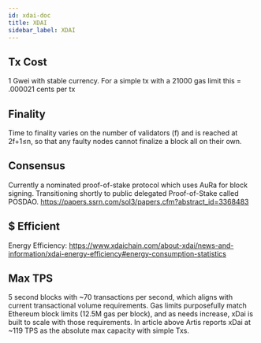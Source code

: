 ```yaml
---
id: xdai-doc
title: XDAI
sidebar_label: XDAI
---
```


## Tx Cost

1 Gwei with stable currency. For a simple tx with a 21000 gas limit this = .000021 cents per tx

## Finality

Time to finality varies on the number of validators (f) and is reached at 2f+1≤n, so that any faulty nodes cannot finalize a block all on their own.

## Consensus

Currently a nominated proof-of-stake protocol which uses AuRa for block signing. Transitioning shortly to public delegated Proof-of-Stake called POSDAO. https://papers.ssrn.com/sol3/papers.cfm?abstract_id=3368483

## $ Efficient

Energy Efficiency: https://www.xdaichain.com/about-xdai/news-and-information/xdai-energy-efficiency#energy-consumption-statistics

## Max TPS

5 second blocks with ~70 transactions per second, which aligns with current transactional volume requirements. Gas limits purposefully match Ethereum block limits (12.5M gas per block), and as needs increase, xDai is built to scale with those requirements. In article above Artis reports xDai at ~119 TPS as the absolute max capacity with simple Txs.
